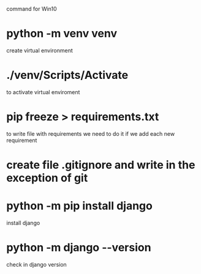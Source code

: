 command for Win10

# python -m venv venv
 create virtual environment

# ./venv/Scripts/Activate
to activate virtual enviroment

# pip freeze > requirements.txt
to write file with requirements
we need to do it if we add each new requirement

# create file .gitignore and write in the exception of git

# python -m pip install django
install django

# python -m django --version
check in django version

